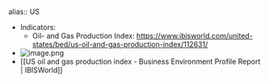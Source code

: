 alias:: US

- Indicators:
	- Oil- and Gas Production Index: https://www.ibisworld.com/united-states/bed/us-oil-and-gas-production-index/112631/
- ![image.png](../assets/image_1747635796532_0.png)
- [[US oil and gas production index - Business Environment Profile Report | IBISWorld]]